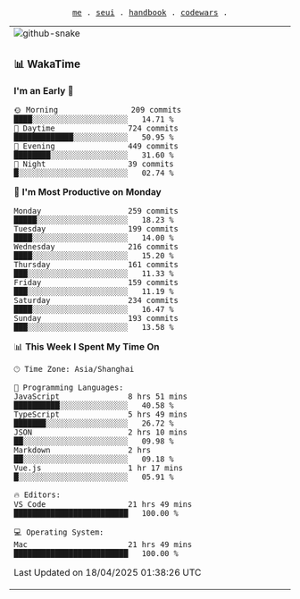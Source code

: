 <p align="center">
  <samp>
    <a href="https://github.com/SeaMmMm/SeaMmMm">me</a> .
    <a href="https://github.com/SeaMmMm/se-element">seui</a> .
    <a href="https://github.com/SeaMmMm/HandBook">handbook</a> .
    <a href="https://github.com/SeaMmMm/codeWars">codewars</a> .
  </samp>
</p>

<div align="center">

<table>

<tr><td>
  <img alt="github-snake" src="profile-snake-contrib/github-user-contribution.svg"/>
</td></tr>

<tr><td>

### 📊 WakaTime

<!--START_SECTION:waka-->
**I'm an Early 🐤** 

```text
🌞 Morning                209 commits         ████░░░░░░░░░░░░░░░░░░░░░   14.71 % 
🌆 Daytime                724 commits         █████████████░░░░░░░░░░░░   50.95 % 
🌃 Evening                449 commits         ████████░░░░░░░░░░░░░░░░░   31.60 % 
🌙 Night                  39 commits          █░░░░░░░░░░░░░░░░░░░░░░░░   02.74 % 
```
📅 **I'm Most Productive on Monday** 

```text
Monday                   259 commits         █████░░░░░░░░░░░░░░░░░░░░   18.23 % 
Tuesday                  199 commits         ████░░░░░░░░░░░░░░░░░░░░░   14.00 % 
Wednesday                216 commits         ████░░░░░░░░░░░░░░░░░░░░░   15.20 % 
Thursday                 161 commits         ███░░░░░░░░░░░░░░░░░░░░░░   11.33 % 
Friday                   159 commits         ███░░░░░░░░░░░░░░░░░░░░░░   11.19 % 
Saturday                 234 commits         ████░░░░░░░░░░░░░░░░░░░░░   16.47 % 
Sunday                   193 commits         ███░░░░░░░░░░░░░░░░░░░░░░   13.58 % 
```


📊 **This Week I Spent My Time On** 

```text
🕑︎ Time Zone: Asia/Shanghai

💬 Programming Languages: 
JavaScript               8 hrs 51 mins       ██████████░░░░░░░░░░░░░░░   40.58 % 
TypeScript               5 hrs 49 mins       ███████░░░░░░░░░░░░░░░░░░   26.72 % 
JSON                     2 hrs 10 mins       ██░░░░░░░░░░░░░░░░░░░░░░░   09.98 % 
Markdown                 2 hrs               ██░░░░░░░░░░░░░░░░░░░░░░░   09.18 % 
Vue.js                   1 hr 17 mins        █░░░░░░░░░░░░░░░░░░░░░░░░   05.91 % 

🔥 Editors: 
VS Code                  21 hrs 49 mins      █████████████████████████   100.00 % 

💻 Operating System: 
Mac                      21 hrs 49 mins      █████████████████████████   100.00 % 
```


 Last Updated on 18/04/2025 01:38:26 UTC
<!--END_SECTION:waka-->

